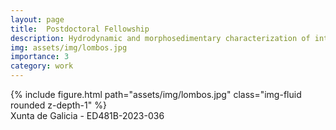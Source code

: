 ```yaml
---
layout: page
title:  Postdoctoral Fellowship 
description: Hydrodynamic and morphosedimentary characterization of intertidal shellfish banks. Knowledge for a sustainable evolution
img: assets/img/lombos.jpg
importance: 3
category: work
---
```


 
<div class="row">
    <div class="col-sm mt-3 mt-md-0">
        {% include figure.html path="assets/img/lombos.jpg"  class="img-fluid rounded z-depth-1" %}
    </div>
</div>
<div class="caption">
    Xunta de Galicia - ED481B-2023-036
</div>

